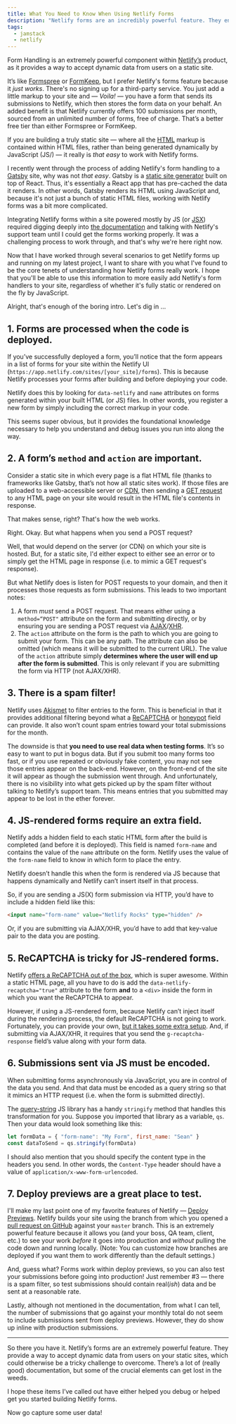 ```yaml
---
title: What You Need to Know When Using Netlify Forms
description: "Netlify forms are an incredibly powerful feature. They enable you to accept dynamically-driven user data on your static site. But you must understand a few key concepts about Netlify forms if you're going to have success working with them."
tags:
  - jamstack
  - netlify
---
```


Form Handling is an extremely powerful component within [Netlify’s](https://www.netlify.com/) product, as it provides a way to accept dynamic data from users on a static site.

It’s like [Formspree](https://formspree.io/) or [FormKeep](https://formkeep.com/), but I prefer Netlify's forms feature because it _just works_. There's no signing up for a third-party service. You just add a little markup to your site and — _Voila!_ — you have a form that sends its submissions to Netlify, which then stores the form data on your behalf. An added benefit is that Netlify currently offers 100 submissions per month, sourced from an unlimited number of forms, free of charge. That’s a better free tier than either Formspree or FormKeep.

If you are building a truly static site — where all the [HTML](/blog/wtf-is-html/) markup is contained within HTML files, rather than being generated dynamically by JavaScript (JS/) — it really is _that easy_ to work with Netlify forms.

I recently went through the process of adding Netlify's form handling to a [Gatsby](https://www.gatsbyjs.org/) site, why was not _that easy_. Gatsby is a [static site generator](https://www.staticgen.com/) built on top of React. Thus, it's essentially a React app that has pre-cached the data it renders. In other words, Gatsby renders its HTML using JavaScript and, because it's not just a bunch of static HTML files, working with Netlify forms was a bit more complicated.

Integrating Netlify forms within a site powered mostly by JS (or [JSX](https://reactjs.org/docs/introducing-jsx.html)) required digging deeply into [the documentation](https://www.netlify.com/docs/form-handling/) and talking with Netlify's support team until I could get the forms working properly. It was a challenging process to work through, and that's why we're here right now.

Now that I have worked through several scenarios to get Netlify forms up and running on my latest project, I want to share with you what I've found to be the core tenets of understanding how Netlify forms really work. I hope that you'll be able to use this information to more easily add Netlify's form handlers to your site, regardless of whether it's fully static or rendered on the fly by JavaScript.

Alright, that's enough of the boring intro. Let's dig in ...

## 1. Forms are processed when the code is deployed.

If you’ve successfully deployed a form, you’ll notice that the form appears in a list of forms for your site within the Netlify UI (`https://app.netlify.com/sites/[your_site]/forms`). This is because Netlify processes your forms after building and before deploying your code.

Netlify does this by looking for `data-netlify` and `name` attributes on forms generated within your built HTML (or JS) files. In other words, you register a new form by simply including the correct markup in your code.

This seems super obvious, but it provides the foundational knowledge necessary to help you understand and debug issues you run into along the way.

## 2. A form’s `method` and `action` are important.

Consider a static site in which every page is a flat HTML file (thanks to frameworks like Gatsby, that’s not how all static sites work). If those files are uploaded to a web-accessible server or [CDN](https://en.wikipedia.org/wiki/Content_delivery_network), then sending a [GET request](https://en.wikipedia.org/wiki/Hypertext_Transfer_Protocol) to any HTML page on your site would result in the HTML file's contents in response.

That makes sense, right? That's how the web works.

Right. Okay. But what happens when you send a POST request?

Well, that would depend on the server (or CDN) on which your site is hosted. But, for a static site, I'd either expect to either see an error or to simply get the HTML page in response (i.e. to mimic a GET request's response).

But what Netlify does is listen for POST requests to your domain, and then it processes those requests as form submissions. This leads to two important notes:

1. A form _must_ send a POST request. That means either using a `method=“POST"` attribute on the form and submitting directly, or by ensuring you are sending a POST request via [AJAX](<https:en.wikipedia.org_wiki_Ajax_(programming)>)/[XHR](https://en.wikipedia.org/wiki/XMLHttpRequest).
2. The `action` attribute on the form is the path to which you are going to submit your form. This can be any path. The attribute can also be omitted (which means it will be submitted to the current URL). The value of the `action` attribute simply **determines where the user will end up after the form is submitted**. This is only relevant if you are submitting the form via HTTP (not AJAX/XHR).

## 3. There is a spam filter!

Netlify uses [Akismet](https://akismet.com/) to filter entries to the form. This is beneficial in that it provides additional filtering beyond what a [ReCAPTCHA](https://en.wikipedia.org/wiki/ReCAPTCHA) or [honeypot](<https://en.wikipedia.org/wiki/Honeypot_(computing)>) field can provide. It also won’t count spam entries toward your total submissions for the month.

The downside is that **you need to use real data when testing forms**. It’s so easy to want to put in bogus data. But if you submit too many forms too fast, or if you use repeated or obviously fake content, you may not see those entries appear on the back-end. However, on the front-end of the site it will appear as though the submission went through. And unfortunately, there is no visibility into what gets picked up by the spam filter without talking to Netlify’s support team. This means entries that you submitted may appear to be lost in the ether forever.

## 4. JS-rendered forms require an extra field.

Netlify adds a hidden field to each static HTML form after the build is completed (and before it is deployed). This field is named `form-name` and contains the value of the `name` attribute on the form. Netlify uses the value of the `form-name` field to know in which form to place the entry.

Netlify doesn’t handle this when the form is rendered via JS because that happens dynamically and Netlify can’t insert itself in that process.

So, if you are sending a JS(X) form submission via HTTP, you’d have to include a hidden field like this:

```html
<input name="form-name" value="Netlify Rocks" type="hidden" />
```

Or, if you are submitting via AJAX/XHR, you’d have to add that key-value pair to the data you are posting.

## 5. ReCAPTCHA is tricky for JS-rendered forms.

Netlify [offers a ReCAPTCHA out of the box](https://www.netlify.com/docs/form-handling/#explicit-recaptcha-2), which is super awesome. Within a static HTML page, all you have to do is add the `data-netlify-recaptcha="true"` attribute to the form **and** to a `<div>` inside the form in which you want the ReCAPTCHA to appear.

However, if using a JS-rendered form, because Netlify can’t inject itself during the rendering process, the default ReCAPTCHA is not going to work. Fortunately, you can provide your own, [but it takes some extra setup](https://www.netlify.com/docs/form-handling#custom-recaptcha-2-with-your-own-settings). And, if submitting via AJAX/XHR, it requires that you send the `g-recaptcha-response` field’s value along with your form data.

## 6. Submissions sent via JS must be encoded.

When submitting forms asynchronously via JavaScript, you are in control of the data you send. And that data must be encoded as a query string so that it mimics an HTTP request (i.e. when the form is submitted directly).

The [query-string](https://github.com/sindresorhus/query-string) JS library has a handy `stringify` method that handles this transformation for you. Suppose you imported that library as a variable, `qs`. Then your data would look something like this:

```js
let formData = { "form-name": "My Form", first_name: "Sean" }
const dataToSend = qs.stringify(formData)
```

I should also mention that you should specify the content type in the headers you send. In other words, the `Content-Type` header should have a value of `application/x-www-form-urlencoded`.

## 7. Deploy previews are a great place to test.

I'll make my last point one of my favorite features of Netlify — [Deploy Previews](https://www.netlify.com/docs/continuous-deployment/). Netlify builds your site using the branch from which you opened a [pull request on GitHub](https://help.github.com/en/articles/about-pull-requests) against your `master` branch. This is an extremely powerful feature because it allows you (and your boss, QA team, client, etc.) to see your work _before_ it goes into production and _without_ pulling the code down and running locally. (Note: You can customize how branches are deployed if you want them to work differently than the default settings.)

And, guess what? Forms work within deploy previews, so you can also test your submissions before going into production! Just remember #3 — there is a spam filter, so test submissions should contain real(_ish_) data and be sent at a reasonable rate.

Lastly, although not mentioned in the documentation, from what I can tell, the number of submissions that go against your monthly total do not seem to include submissions sent from deploy previews. However, they do show up inline with production submissions.

---

So there you have it. Netlify’s forms are an extremely powerful feature. They provide a way to accept dynamic data from users on your static sites, which could otherwise be a tricky challenge to overcome. There’s a lot of (really good) documentation, but some of the crucial elements can get lost in the weeds.

I hope these items I’ve called out have either helped you debug or helped get you started building Netlify forms.

Now go capture some user data!
